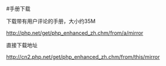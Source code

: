 #手册下载

下载带有用户评论的手册，大小约35M

http://php.net/get/php_enhanced_zh.chm/from/a/mirror

直接下载地址

http://cn2.php.net/get/php_enhanced_zh.chm/from/this/mirror
